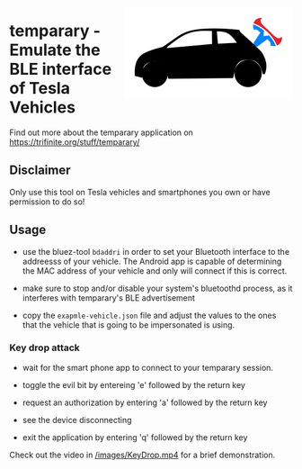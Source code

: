 <a href="https://trifinite.org/stuff/tempara/" target="_blank"><img align="right" src="/images/temparary_logo.png"/></a>

# temparary - Emulate the BLE interface of Tesla Vehicles

Find out more about the temparary application on https://trifinite.org/stuff/temparary/ 

## Disclaimer
Only use this tool on Tesla vehicles and smartphones you own or have permission to do so!

## Usage

* use the bluez-tool `bdaddri` in order to set your Bluetooth interface to the addreesss of your vehicle. The Android app is capable of determining the MAC address of your vehicle and only will connect if this is correct.

* make sure to stop and/or disable your system's bluetoothd process, as it interferes with temparary's BLE advertisement

* copy the `exapmle-vehicle.json` file and adjust the values to the ones that the vehicle that is going to be impersonated is using.

### Key drop attack

* wait for the smart phone app to connect to your temparary session.

* toggle the evil bit by entereing 'e' followed by the return key

* request an authorization by entering 'a' followed by the return key

* see the device disconnecting

* exit the application by entering 'q' followed by the return key

Check out the video in <a href="https://github.com/trifinite/temparary/blob/main/images/KeyDrop.mp4?raw=true">/images/KeyDrop.mp4</a> for a brief demonstration.
